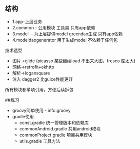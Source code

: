 
## 结构
- 1.app-上层业务 
- 2.common - 公用模块 工具类 只有app依赖 
- 3.model －为上层提供model greendao生成 只有app依赖 
- 4.modeldaogenerator 用于生成model 不依赖于任何包 

技术选型
- 图片->glide (picasso 某些继续load 不出来大图，fresco 库太大)
- 网络->retrofit+okhttp
- 解析->logansquare
- 注入 dagger2 比guice性能更好

所有模块都单项引用，方便后续拆包

##练习
- groovy简单使用 - info.groovy
- gradle使用
  - const.gradle 统一管理版本和依赖库
  - commonAndroid.gradle 共用android模块
  - commonProject.gradle  项目共用模块
  - utils.gradle 工具方法

